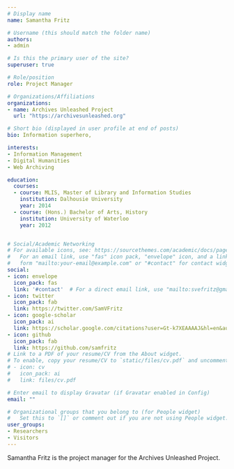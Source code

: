 ```yaml
---
# Display name
name: Samantha Fritz

# Username (this should match the folder name)
authors:
- admin

# Is this the primary user of the site?
superuser: true

# Role/position
role: Project Manager

# Organizations/Affiliations
organizations:
- name: Archives Unleashed Project
  url: "https://archivesunleashed.org"

# Short bio (displayed in user profile at end of posts)
bio: Information superhero,

interests:
- Information Management
- Digital Humanities
- Web Archiving

education:
  courses:
  - course: MLIS, Master of Library and Information Studies
    institution: Dalhousie University
    year: 2014
  - course: (Hons.) Bachelor of Arts, History
    institution: University of Waterloo
    year: 2012


# Social/Academic Networking
# For available icons, see: https://sourcethemes.com/academic/docs/page-builder/#icons
#   For an email link, use "fas" icon pack, "envelope" icon, and a link in the
#   form "mailto:your-email@example.com" or "#contact" for contact widget.
social:
- icon: envelope
  icon_pack: fas
  link: '#contact'  # For a direct email link, use "mailto:svefritz@gmail.com".
- icon: twitter
  icon_pack: fab
  link: https://twitter.com/SamVFritz
- icon: google-scholar
  icon_pack: ai
  link: https://scholar.google.com/citations?user=Gt-k7XEAAAAJ&hl=en&authuser=1
- icon: github
  icon_pack: fab
  link: https://github.com/samfritz
# Link to a PDF of your resume/CV from the About widget.
# To enable, copy your resume/CV to `static/files/cv.pdf` and uncomment the lines below.
# - icon: cv
#   icon_pack: ai
#   link: files/cv.pdf

# Enter email to display Gravatar (if Gravatar enabled in Config)
email: ""

# Organizational groups that you belong to (for People widget)
#   Set this to `[]` or comment out if you are not using People widget.
user_groups:
- Researchers
- Visitors
---
```


Samantha Fritz is the project manager for the Archives Unleashed Project. 
